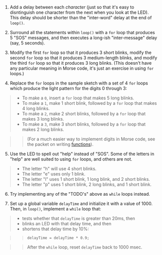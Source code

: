 1. Add a delay between each *character* (just so that it's easy to disntinguish
one character from the next when you look at the LED).  This delay should 
be shorter than the "inter-word" delay at the end of `loop()`.

2. Surround all the statements within `loop()` with a `for` loop that 
produces 5 "SOS" messages, and then executes a long-ish "inter-message"
delay (say, 5 seconds).

3. Modify the first `for` loop so that it produces 3 short blinks, modify the
second `for` loop so that it produces 3 medium-length blinks, and modify the third 
`for` loop so that it produces 3 long blinks.  (This doesn't have any particular
meaning in Morse code, it's just an exercise in using `for` loops.)

4.  Replace the `for` loops in the sample sketch with a set of 4 `for` loops
which produce the light pattern for the digits 0 through 3:

> * To make a `0`, insert a `for` loop that makes 5 long blinks.
> * To make a `1`, make 1 short blink, followed by a `for` loop that makes 4 long blinks.
> * To make a `2`, make 2 short blinks, followed by a `for` loop that makes 3 long blinks.
> * To make a `3`, make 3 short blinks, followed by a `for` loop that makes 2 long blinks.

> > (For a much easier way to implement digits in Morse code, see the packet 
> > on writing [functions](../1d-functions)).

5. Use the LED to spell out "help" instead of "SOS".  Some of the letters
in "help" are well suited to using `for` loops, and others are not.

> * The letter "h" will use 4 short blinks.
> * The letter "e" uses only 1 blink.
> * The letter "l" uses 1 short blink, 1 long blink, and 2 short blinks.
> * The letter "p" uses 1 short blink, 2 long blinks, and 1 short blink.

6. Try implementing any of the "TODO's" above as `while` loops instead.

7. Set up a global variable `delayTime` and initialize it with a value of 1000.  
Then, in `loop()`, implement a `while` loop that:

> * tests whether that `delayTime` is greater than 20ms, then
> * blinks an LED with that delay time, and then
> * shortens that delay time by 10%:

> >     delayTime = delayTime * 0.9;

> > After the `while` loop, reset `delayTime` back to 1000 msec.



